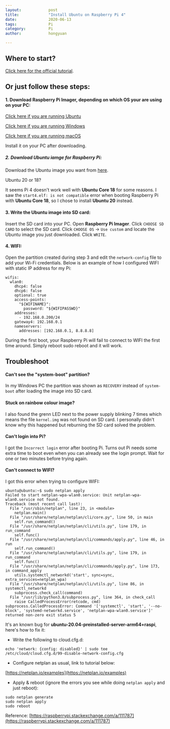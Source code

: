 ```yaml
---
layout:            post
title:             "Install Ubuntu on Raspberry Pi 4"
date:              2020-06-13
tags:              Pi
category:          Pi
author:            hongyuan

---
```


## Where to start?

[Click here for the official tutorial](https://ubuntu.com/tutorials/how-to-install-ubuntu-on-your-raspberry-pi#1-overview).

## Or just follow these steps:

#### 1. Download Raspberry Pi Imager, depending on which OS your are using on your PC:

[Click here if you are running Ubuntu](https://downloads.raspberrypi.org/imager/imager_amd64.deb)

[Click here if you are running Windows](https://downloads.raspberrypi.org/imager/imager.exe)

[Click here if you are running macOS](https://downloads.raspberrypi.org/imager/imager.dmg)

Install it on your PC after downloading.

##### 2. Download Ubuntu iamge for Raspberry Pi:

Download the Ubuntu image you want from [here](https://ubuntu.com/download/raspberry-pi).

Ubuntu 20 or 18?

It seems Pi 4 doesn't work well with **Ubuntu Core 18** for some reasons. I saw the `start4.elf: is not compatible` error when booting Raspberry Pi with **Ubuntu Core 18**, so I chose to install **Ubuntu 20** instead.

#### 3. Write the Ubuntu image into SD card:

Insert the SD card into your PC. Open **Raspberry Pi Imager**. Click `CHOOSE SD CARD` to select the SD card. Click `CHOOSE OS` -> `Use custom` and locate the Ubuntu image you just downloaded. Click `WRITE`.

#### 4. WIFI:

Open the partition created during step 3 and edit the `network-config` file to add your Wi-Fi credentials. Below is an example of how I configured WIFI with static IP address for my Pi:

```
wifis:
  wlan0:
    dhcp4: false
    dhcp6: false
    optional: true
    access-points:
      "${WIFINAME}":
        password: "${WIFIPASSWD}"
    addresses:
      - 192.168.0.200/24
    gateway4: 192.168.0.1
    nameservers:
      addresses: [192.168.0.1, 8.8.8.8]
```

During the first boot, your Raspberry Pi will fail to connect to WIFI the first time around. Simply reboot sudo reboot and it will work.

## Troubleshoot 

#### Can't see the "system-boot" partition?

In my Windows PC the partition was shown as `RECOVERY` instead of `system-boot` after loading the image into SD card.

#### Stuck on rainbow colour image?

I also found the grenn LED next to the power supply blinking 7 times which means the file `kernel.img` was not found on SD card. I personally didn't know why this happened but reburning the SD card solved the problem.

#### Can't login into Pi?

I got the `Incorrect login` error after booting Pi. Turns out Pi needs some extra time to boot even when you can already see the login prompt. Wait for one or two minutes before trying again.

#### Can't connect to WIFI?

I got this error when trying to configure WIFI:

```
ubuntu@ubuntu:~$ sudo netplan apply
Failed to start netplan-wpa-wlan0.service: Unit netplan-wpa-wlan0.service not found.
Traceback (most recent call last):
  File "/usr/sbin/netplan", line 23, in <module>
    netplan.main()
  File "/usr/share/netplan/netplan/cli/core.py", line 50, in main
    self.run_command()
  File "/usr/share/netplan/netplan/cli/utils.py", line 179, in run_command
    self.func()
  File "/usr/share/netplan/netplan/cli/commands/apply.py", line 46, in run
    self.run_command()
  File "/usr/share/netplan/netplan/cli/utils.py", line 179, in run_command
    self.func()
  File "/usr/share/netplan/netplan/cli/commands/apply.py", line 173, in command_apply
    utils.systemctl_networkd('start', sync=sync, extra_services=netplan_wpa)
  File "/usr/share/netplan/netplan/cli/utils.py", line 86, in systemctl_networkd
    subprocess.check_call(command)
  File "/usr/lib/python3.8/subprocess.py", line 364, in check_call
    raise CalledProcessError(retcode, cmd)
subprocess.CalledProcessError: Command '['systemctl', 'start', '--no-block', 'systemd-networkd.service', 'netplan-wpa-wlan0.service']' returned non-zero exit status 5
```

It's an known bug for **ubuntu-20.04-preinstalled-server-arm64+raspi**, here's how to fix it:

* Write the following to cloud.cfg.d:

```echo 'network: {config: disabled}' | sudo tee  /etc/cloud/cloud.cfg.d/99-disable-network-config.cfg```

* Configure netplan as usual, link to tutorial below: 

[https://netplan.io/examples](https://netplan.io/examples)

* Apply & reboot (ignore the errors you see while doing `netplan apply` and just reboot):

```
sudo netplan generate
sudo netplan apply
sudo reboot
```

Reference: [https://raspberrypi.stackexchange.com/a/111787](https://raspberrypi.stackexchange.com/a/111787)